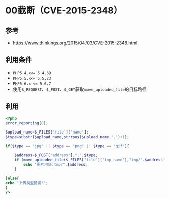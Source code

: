 # 00截断（CVE-2015-2348）

## 参考

- https://www.thinkings.org/2015/04/03/CVE-2015-2348.html

## 利用条件

- `PHP5.4.x<= 5.4.39`
- `PHP5.5.x<= 5.5.23`
- `PHP5.6.x <= 5.6.7`  
- 使用`$_REQUEST`、`$_POST`、`$_GET`获取`move_uploaded_file`的目标路径

## 利用

```php
<?php
error_reporting(0);

$upload_name=$_FILES['file']['name'];
$type=substr($upload_name,strrpos($upload_name,'.')+1);

if($type == "jpg" || $type == "png" || $type == "gif"){

	$address=$_POST['address'].".".$type;
	if (move_uploaded_file($_FILES['file']['tmp_name'],"tmp/".$address)) {
		echo "图片地址:tmp/".$address;
	}
	
}else{
echo "上传类型错误!";
}
?>
```
